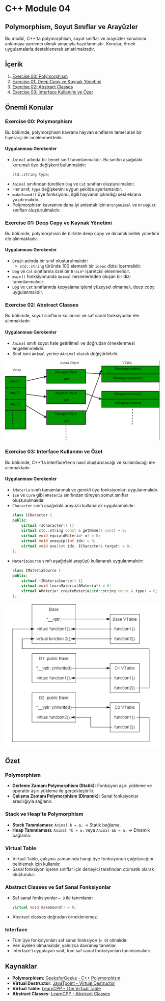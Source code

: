 # C++ Module 04

## Polymorphism, Soyut Sınıflar ve Arayüzler

Bu modül, C++'ta polymorphism, soyut sınıflar ve arayüzler konularını anlamaya yardımcı olmak amacıyla hazırlanmıştır. Konular, örnek uygulamalarla desteklenerek anlatılmaktadır.

## İçerik

1. [Exercise 00: Polymorphism](#exercise-00-polymorphism)
2. [Exercise 01: Deep Copy ve Kaynak Yönetimi](#exercise-01-deep-copy-ve-kaynak-yonetimi)
3. [Exercise 02: Abstract Classes](#exercise-02-abstract-classes)
4. [Exercise 03: Interface Kullanımı ve Özet](#exercise-03-interface-kullanimi-ve-ozet)

## Önemli Konular

### Exercise 00: Polymorphism

Bu bölümde, polymorphism kavramı hayvan sınıflarını temel alan bir hiyerarşi ile incelenmektedir.

#### Uygulanması Gerekenler

- `Animal` adında bir temel sınıf tanımlanmalıdır. Bu sınıfın aşağıdaki korumalı üye değişkeni bulunmalıdır:
  ```cpp
  std::string type;
  ```
- `Animal` sınıfından türetilen `Dog` ve `Cat` sınıfları oluşturulmalıdır.
- Her sınıf, `type` değişkenini uygun şekilde ayarlamalıdır.
- `makeSound()` üye fonksiyonu, ilgili hayvanın çıkardığı sesi ekrana yazdırmalıdır.
- Polymorphism kavramını daha iyi anlamak için `WrongAnimal` ve `WrongCat` sınıfları oluşturulmalıdır.

### Exercise 01: Deep Copy ve Kaynak Yönetimi

Bu bölümde, polymorphism ile birlikte deep copy ve dinamik bellek yönetimi ele alınmaktadır.

#### Uygulanması Gerekenler

- `Brain` adında bir sınıf oluşturulmalıdır:
  - `std::string` türünde 100 elemanlı bir `ideas` dizisi içermelidir.
- `Dog` ve `Cat` sınıflarına özel bir `Brain*` işaretçisi eklenmelidir.
- `main()` fonksiyonunda `Animal` nesnelerinden oluşan bir dizi tanımlanmalıdır.
- `Dog` ve `Cat` sınıflarında kopyalama işlemi yüzeysel olmamalı, deep copy uygulanmalıdır.

### Exercise 02: Abstract Classes

Bu bölümde, soyut sınıfların kullanımı ve saf sanal fonksiyonlar ele alınmaktadır.

#### Uygulanması Gerekenler

- `Animal` sınıfı soyut hale getirilmeli ve doğrudan örneklenmesi engellenmelidir.
- Sınıf ismi `Animal` yerine `AAnimal` olarak değiştirilebilir.

![Virtual Table](https://github.com/menasy/Project_icons/blob/main/Cpp_ModuleImages/VirtualTable.png)

### Exercise 03: Interface Kullanımı ve Özet

Bu bölümde, C++'ta interface'lerin nasıl oluşturulacağı ve kullanılacağı ele alınmaktadır.

#### Uygulanması Gerekenler

- `AMateria` sınıfı tamamlanmalı ve gerekli üye fonksiyonları uygulanmalıdır.
- `Ice` ve `Cure` gibi `AMateria` sınıfından türeyen somut sınıflar oluşturulmalıdır.
- `Character` sınıfı aşağıdaki arayüzü kullanarak uygulanmalıdır:
  ```cpp
  class ICharacter {
  public:
      virtual ~ICharacter() {}
      virtual std::string const & getName() const = 0;
      virtual void equip(AMateria* m) = 0;
      virtual void unequip(int idx) = 0;
      virtual void use(int idx, ICharacter& target) = 0;
  };
  ```
- `MateriaSource` sınıfı aşağıdaki arayüzü kullanarak uygulanmalıdır:
  ```cpp
  class IMateriaSource {
  public:
      virtual ~IMateriaSource() {}
      virtual void learnMateria(AMateria*) = 0;
      virtual AMateria* createMateria(std::string const & type) = 0;
  };
  ```

![Virtual Table 2](https://github.com/menasy/Project_icons/blob/main/Cpp_ModuleImages/VirtualTable2.png)

## Özet

### Polymorphism

- **Derleme Zamanı Polymorphism (Statik):** Fonksiyon aşırı yükleme ve operatör aşırı yükleme ile gerçekleştirilir.
- **Çalışma Zamanı Polymorphism (Dinamik):** Sanal fonksiyonlar aracılığıyla sağlanır.

### Stack ve Heap’te Polymorphism

- **Stack Tanımlaması:** `Animal b = a;` → Statik bağlama.
- **Heap Tanımlaması:** `Animal *b = a;` veya `Animal &b = a;` → Dinamik bağlama.

### Virtual Table

- Virtual Table, çalışma zamanında hangi üye fonksiyonun çağrılacağını belirlemek için kullanılır.
- Sanal fonksiyon içeren sınıflar için derleyici tarafından otomatik olarak oluşturulur.

### Abstract Classes ve Saf Sanal Fonksiyonlar

- Saf sanal fonksiyonlar `= 0` ile tanımlanır:
  ```cpp
  virtual void makeSound() = 0;
  ```
- Abstract classes doğrudan örneklenemez.

### Interface

- Tüm üye fonksiyonları saf sanal fonksiyon (`= 0`) olmalıdır.
- Veri üyeleri olmamalıdır, yalnızca davranışı tanımlar.
- Interface'i uygulayan sınıf, tüm saf sanal fonksiyonları tanımlamalıdır.

## Kaynaklar

- **Polymorphism:** [GeeksforGeeks - C++ Polymorphism](https://www.geeksforgeeks.org/cpp-polymorphism/)
- **Virtual Destructor:** [JavaTpoint - Virtual Destructor](https://www.javatpoint.com/virtual-destructor-in-cpp)
- **Virtual Table:** [LearnCPP - The Virtual Table](https://www.learncpp.com/cpp-tutorial/the-virtual-table/)
- **Abstract Classes:** [LearnCPP - Abstract Classes](https://www.learncpp.com/cpp-tutorial/pure-virtual-functions-abstract-base-classes-and-interface-classes/)
